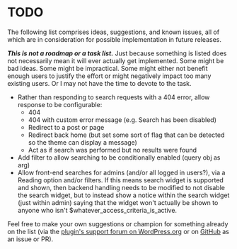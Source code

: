 # TODO

The following list comprises ideas, suggestions, and known issues, all of which are in consideration for possible implementation in future releases.

***This is not a roadmap or a task list.*** Just because something is listed does not necessarily mean it will ever actually get implemented. Some might be bad ideas. Some might be impractical. Some might either not benefit enough users to justify the effort or might negatively impact too many existing users. Or I may not have the time to devote to the task.

* Rather than responding to search requests with a 404 error, allow response to be configurable:
  - 404
  - 404 with custom error message (e.g. Search has been disabled)
  - Redirect to a post or page
  - Redirect back home (but set some sort of flag that can be detected so the theme can display a message)
  - Act as if search was performed but no results were found
* Add filter to allow searching to be conditionally enabled (query obj as arg)
* Allow front-end searches for admins (and/or all logged in users?), via a Reading option and/or filters.
  If this means search widget is supported and shown, then backend handling needs to be modified to not disable the search widget, but to instead show a notice within the search widget (just within admin) saying that the widget won't actually be shown to anyone who isn't $whatever_access_criteria_is_active.

Feel free to make your own suggestions or champion for something already on the list (via the [plugin's support forum on WordPress.org](https://wordpress.org/support/plugin/disable-search/) or on [GitHub](https://github.com/coffee2code/disable-search/) as an issue or PR).
